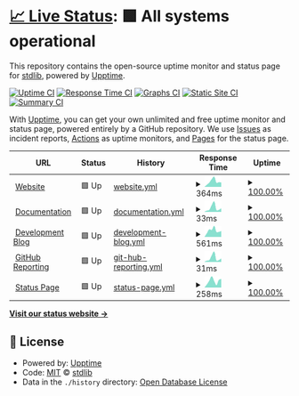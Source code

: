 # [📈 Live Status](https://status.stdlib.io): <!--live status--> **🟩 All systems operational**

This repository contains the open-source uptime monitor and status page for [stdlib](https://stdlib.io), powered by [Upptime](https://github.com/upptime/upptime).

[![Uptime CI](https://github.com/stdlib-js/www-status/workflows/Uptime%20CI/badge.svg)](https://github.com/stdlib-js/www-status/actions?query=workflow%3A%22Uptime+CI%22)
[![Response Time CI](https://github.com/stdlib-js/www-status/workflows/Response%20Time%20CI/badge.svg)](https://github.com/stdlib-js/www-status/actions?query=workflow%3A%22Response+Time+CI%22)
[![Graphs CI](https://github.com/stdlib-js/www-status/workflows/Graphs%20CI/badge.svg)](https://github.com/stdlib-js/www-status/actions?query=workflow%3A%22Graphs+CI%22)
[![Static Site CI](https://github.com/stdlib-js/www-status/workflows/Static%20Site%20CI/badge.svg)](https://github.com/stdlib-js/www-status/actions?query=workflow%3A%22Static+Site+CI%22)
[![Summary CI](https://github.com/stdlib-js/www-status/workflows/Summary%20CI/badge.svg)](https://github.com/stdlib-js/www-status/actions?query=workflow%3A%22Summary+CI%22)

With [Upptime](https://upptime.js.org), you can get your own unlimited and free uptime monitor and status page, powered entirely by a GitHub repository. We use [Issues](https://github.com/stdlib-js/www-status/issues) as incident reports, [Actions](https://github.com/stdlib-js/www-status/actions) as uptime monitors, and [Pages](https://status.stdlib.io) for the status page.

<!--start: status pages-->
<!-- This summary is generated by Upptime (https://github.com/upptime/upptime) -->
<!-- Do not edit this manually, your changes will be overwritten -->
<!-- prettier-ignore -->
| URL | Status | History | Response Time | Uptime |
| --- | ------ | ------- | ------------- | ------ |
| <img alt="" src="https://icons.duckduckgo.com/ip3/stdlib.io.ico" height="13"> [Website](https://stdlib.io) | 🟩 Up | [website.yml](https://github.com/stdlib-js/www-status/commits/HEAD/history/website.yml) | <details><summary><img alt="Response time graph" src="./graphs/website/response-time-week.png" height="20"> 364ms</summary><br><a href="https://status.stdlib.io/history/website"><img alt="Response time 383" src="https://img.shields.io/endpoint?url=https%3A%2F%2Fraw.githubusercontent.com%2Fstdlib-js%2Fwww-status%2FHEAD%2Fapi%2Fwebsite%2Fresponse-time.json"></a><br><a href="https://status.stdlib.io/history/website"><img alt="24-hour response time 368" src="https://img.shields.io/endpoint?url=https%3A%2F%2Fraw.githubusercontent.com%2Fstdlib-js%2Fwww-status%2FHEAD%2Fapi%2Fwebsite%2Fresponse-time-day.json"></a><br><a href="https://status.stdlib.io/history/website"><img alt="7-day response time 364" src="https://img.shields.io/endpoint?url=https%3A%2F%2Fraw.githubusercontent.com%2Fstdlib-js%2Fwww-status%2FHEAD%2Fapi%2Fwebsite%2Fresponse-time-week.json"></a><br><a href="https://status.stdlib.io/history/website"><img alt="30-day response time 390" src="https://img.shields.io/endpoint?url=https%3A%2F%2Fraw.githubusercontent.com%2Fstdlib-js%2Fwww-status%2FHEAD%2Fapi%2Fwebsite%2Fresponse-time-month.json"></a><br><a href="https://status.stdlib.io/history/website"><img alt="1-year response time 417" src="https://img.shields.io/endpoint?url=https%3A%2F%2Fraw.githubusercontent.com%2Fstdlib-js%2Fwww-status%2FHEAD%2Fapi%2Fwebsite%2Fresponse-time-year.json"></a></details> | <details><summary><a href="https://status.stdlib.io/history/website">100.00%</a></summary><a href="https://status.stdlib.io/history/website"><img alt="All-time uptime 99.96%" src="https://img.shields.io/endpoint?url=https%3A%2F%2Fraw.githubusercontent.com%2Fstdlib-js%2Fwww-status%2FHEAD%2Fapi%2Fwebsite%2Fuptime.json"></a><br><a href="https://status.stdlib.io/history/website"><img alt="24-hour uptime 100.00%" src="https://img.shields.io/endpoint?url=https%3A%2F%2Fraw.githubusercontent.com%2Fstdlib-js%2Fwww-status%2FHEAD%2Fapi%2Fwebsite%2Fuptime-day.json"></a><br><a href="https://status.stdlib.io/history/website"><img alt="7-day uptime 100.00%" src="https://img.shields.io/endpoint?url=https%3A%2F%2Fraw.githubusercontent.com%2Fstdlib-js%2Fwww-status%2FHEAD%2Fapi%2Fwebsite%2Fuptime-week.json"></a><br><a href="https://status.stdlib.io/history/website"><img alt="30-day uptime 100.00%" src="https://img.shields.io/endpoint?url=https%3A%2F%2Fraw.githubusercontent.com%2Fstdlib-js%2Fwww-status%2FHEAD%2Fapi%2Fwebsite%2Fuptime-month.json"></a><br><a href="https://status.stdlib.io/history/website"><img alt="1-year uptime 99.92%" src="https://img.shields.io/endpoint?url=https%3A%2F%2Fraw.githubusercontent.com%2Fstdlib-js%2Fwww-status%2FHEAD%2Fapi%2Fwebsite%2Fuptime-year.json"></a></details>
| <img alt="" src="https://icons.duckduckgo.com/ip3/stdlib.io.ico" height="13"> [Documentation](https://stdlib.io/docs/api/status) | 🟩 Up | [documentation.yml](https://github.com/stdlib-js/www-status/commits/HEAD/history/documentation.yml) | <details><summary><img alt="Response time graph" src="./graphs/documentation/response-time-week.png" height="20"> 33ms</summary><br><a href="https://status.stdlib.io/history/documentation"><img alt="Response time 35" src="https://img.shields.io/endpoint?url=https%3A%2F%2Fraw.githubusercontent.com%2Fstdlib-js%2Fwww-status%2FHEAD%2Fapi%2Fdocumentation%2Fresponse-time.json"></a><br><a href="https://status.stdlib.io/history/documentation"><img alt="24-hour response time 41" src="https://img.shields.io/endpoint?url=https%3A%2F%2Fraw.githubusercontent.com%2Fstdlib-js%2Fwww-status%2FHEAD%2Fapi%2Fdocumentation%2Fresponse-time-day.json"></a><br><a href="https://status.stdlib.io/history/documentation"><img alt="7-day response time 33" src="https://img.shields.io/endpoint?url=https%3A%2F%2Fraw.githubusercontent.com%2Fstdlib-js%2Fwww-status%2FHEAD%2Fapi%2Fdocumentation%2Fresponse-time-week.json"></a><br><a href="https://status.stdlib.io/history/documentation"><img alt="30-day response time 39" src="https://img.shields.io/endpoint?url=https%3A%2F%2Fraw.githubusercontent.com%2Fstdlib-js%2Fwww-status%2FHEAD%2Fapi%2Fdocumentation%2Fresponse-time-month.json"></a><br><a href="https://status.stdlib.io/history/documentation"><img alt="1-year response time 34" src="https://img.shields.io/endpoint?url=https%3A%2F%2Fraw.githubusercontent.com%2Fstdlib-js%2Fwww-status%2FHEAD%2Fapi%2Fdocumentation%2Fresponse-time-year.json"></a></details> | <details><summary><a href="https://status.stdlib.io/history/documentation">100.00%</a></summary><a href="https://status.stdlib.io/history/documentation"><img alt="All-time uptime 99.96%" src="https://img.shields.io/endpoint?url=https%3A%2F%2Fraw.githubusercontent.com%2Fstdlib-js%2Fwww-status%2FHEAD%2Fapi%2Fdocumentation%2Fuptime.json"></a><br><a href="https://status.stdlib.io/history/documentation"><img alt="24-hour uptime 100.00%" src="https://img.shields.io/endpoint?url=https%3A%2F%2Fraw.githubusercontent.com%2Fstdlib-js%2Fwww-status%2FHEAD%2Fapi%2Fdocumentation%2Fuptime-day.json"></a><br><a href="https://status.stdlib.io/history/documentation"><img alt="7-day uptime 100.00%" src="https://img.shields.io/endpoint?url=https%3A%2F%2Fraw.githubusercontent.com%2Fstdlib-js%2Fwww-status%2FHEAD%2Fapi%2Fdocumentation%2Fuptime-week.json"></a><br><a href="https://status.stdlib.io/history/documentation"><img alt="30-day uptime 100.00%" src="https://img.shields.io/endpoint?url=https%3A%2F%2Fraw.githubusercontent.com%2Fstdlib-js%2Fwww-status%2FHEAD%2Fapi%2Fdocumentation%2Fuptime-month.json"></a><br><a href="https://status.stdlib.io/history/documentation"><img alt="1-year uptime 99.92%" src="https://img.shields.io/endpoint?url=https%3A%2F%2Fraw.githubusercontent.com%2Fstdlib-js%2Fwww-status%2FHEAD%2Fapi%2Fdocumentation%2Fuptime-year.json"></a></details>
| <img alt="" src="https://icons.duckduckgo.com/ip3/blog.stdlib.io.ico" height="13"> [Development Blog](https://blog.stdlib.io) | 🟩 Up | [development-blog.yml](https://github.com/stdlib-js/www-status/commits/HEAD/history/development-blog.yml) | <details><summary><img alt="Response time graph" src="./graphs/development-blog/response-time-week.png" height="20"> 561ms</summary><br><a href="https://status.stdlib.io/history/development-blog"><img alt="Response time 511" src="https://img.shields.io/endpoint?url=https%3A%2F%2Fraw.githubusercontent.com%2Fstdlib-js%2Fwww-status%2FHEAD%2Fapi%2Fdevelopment-blog%2Fresponse-time.json"></a><br><a href="https://status.stdlib.io/history/development-blog"><img alt="24-hour response time 638" src="https://img.shields.io/endpoint?url=https%3A%2F%2Fraw.githubusercontent.com%2Fstdlib-js%2Fwww-status%2FHEAD%2Fapi%2Fdevelopment-blog%2Fresponse-time-day.json"></a><br><a href="https://status.stdlib.io/history/development-blog"><img alt="7-day response time 561" src="https://img.shields.io/endpoint?url=https%3A%2F%2Fraw.githubusercontent.com%2Fstdlib-js%2Fwww-status%2FHEAD%2Fapi%2Fdevelopment-blog%2Fresponse-time-week.json"></a><br><a href="https://status.stdlib.io/history/development-blog"><img alt="30-day response time 671" src="https://img.shields.io/endpoint?url=https%3A%2F%2Fraw.githubusercontent.com%2Fstdlib-js%2Fwww-status%2FHEAD%2Fapi%2Fdevelopment-blog%2Fresponse-time-month.json"></a><br><a href="https://status.stdlib.io/history/development-blog"><img alt="1-year response time 563" src="https://img.shields.io/endpoint?url=https%3A%2F%2Fraw.githubusercontent.com%2Fstdlib-js%2Fwww-status%2FHEAD%2Fapi%2Fdevelopment-blog%2Fresponse-time-year.json"></a></details> | <details><summary><a href="https://status.stdlib.io/history/development-blog">100.00%</a></summary><a href="https://status.stdlib.io/history/development-blog"><img alt="All-time uptime 99.93%" src="https://img.shields.io/endpoint?url=https%3A%2F%2Fraw.githubusercontent.com%2Fstdlib-js%2Fwww-status%2FHEAD%2Fapi%2Fdevelopment-blog%2Fuptime.json"></a><br><a href="https://status.stdlib.io/history/development-blog"><img alt="24-hour uptime 100.00%" src="https://img.shields.io/endpoint?url=https%3A%2F%2Fraw.githubusercontent.com%2Fstdlib-js%2Fwww-status%2FHEAD%2Fapi%2Fdevelopment-blog%2Fuptime-day.json"></a><br><a href="https://status.stdlib.io/history/development-blog"><img alt="7-day uptime 100.00%" src="https://img.shields.io/endpoint?url=https%3A%2F%2Fraw.githubusercontent.com%2Fstdlib-js%2Fwww-status%2FHEAD%2Fapi%2Fdevelopment-blog%2Fuptime-week.json"></a><br><a href="https://status.stdlib.io/history/development-blog"><img alt="30-day uptime 100.00%" src="https://img.shields.io/endpoint?url=https%3A%2F%2Fraw.githubusercontent.com%2Fstdlib-js%2Fwww-status%2FHEAD%2Fapi%2Fdevelopment-blog%2Fuptime-month.json"></a><br><a href="https://status.stdlib.io/history/development-blog"><img alt="1-year uptime 99.85%" src="https://img.shields.io/endpoint?url=https%3A%2F%2Fraw.githubusercontent.com%2Fstdlib-js%2Fwww-status%2FHEAD%2Fapi%2Fdevelopment-blog%2Fuptime-year.json"></a></details>
| <img alt="" src="https://icons.duckduckgo.com/ip3/stdlib.io.ico" height="13"> [GitHub Reporting](https://stdlib.io/gh/status) | 🟩 Up | [git-hub-reporting.yml](https://github.com/stdlib-js/www-status/commits/HEAD/history/git-hub-reporting.yml) | <details><summary><img alt="Response time graph" src="./graphs/git-hub-reporting/response-time-week.png" height="20"> 31ms</summary><br><a href="https://status.stdlib.io/history/git-hub-reporting"><img alt="Response time 32" src="https://img.shields.io/endpoint?url=https%3A%2F%2Fraw.githubusercontent.com%2Fstdlib-js%2Fwww-status%2FHEAD%2Fapi%2Fgit-hub-reporting%2Fresponse-time.json"></a><br><a href="https://status.stdlib.io/history/git-hub-reporting"><img alt="24-hour response time 36" src="https://img.shields.io/endpoint?url=https%3A%2F%2Fraw.githubusercontent.com%2Fstdlib-js%2Fwww-status%2FHEAD%2Fapi%2Fgit-hub-reporting%2Fresponse-time-day.json"></a><br><a href="https://status.stdlib.io/history/git-hub-reporting"><img alt="7-day response time 31" src="https://img.shields.io/endpoint?url=https%3A%2F%2Fraw.githubusercontent.com%2Fstdlib-js%2Fwww-status%2FHEAD%2Fapi%2Fgit-hub-reporting%2Fresponse-time-week.json"></a><br><a href="https://status.stdlib.io/history/git-hub-reporting"><img alt="30-day response time 38" src="https://img.shields.io/endpoint?url=https%3A%2F%2Fraw.githubusercontent.com%2Fstdlib-js%2Fwww-status%2FHEAD%2Fapi%2Fgit-hub-reporting%2Fresponse-time-month.json"></a><br><a href="https://status.stdlib.io/history/git-hub-reporting"><img alt="1-year response time 32" src="https://img.shields.io/endpoint?url=https%3A%2F%2Fraw.githubusercontent.com%2Fstdlib-js%2Fwww-status%2FHEAD%2Fapi%2Fgit-hub-reporting%2Fresponse-time-year.json"></a></details> | <details><summary><a href="https://status.stdlib.io/history/git-hub-reporting">100.00%</a></summary><a href="https://status.stdlib.io/history/git-hub-reporting"><img alt="All-time uptime 99.96%" src="https://img.shields.io/endpoint?url=https%3A%2F%2Fraw.githubusercontent.com%2Fstdlib-js%2Fwww-status%2FHEAD%2Fapi%2Fgit-hub-reporting%2Fuptime.json"></a><br><a href="https://status.stdlib.io/history/git-hub-reporting"><img alt="24-hour uptime 100.00%" src="https://img.shields.io/endpoint?url=https%3A%2F%2Fraw.githubusercontent.com%2Fstdlib-js%2Fwww-status%2FHEAD%2Fapi%2Fgit-hub-reporting%2Fuptime-day.json"></a><br><a href="https://status.stdlib.io/history/git-hub-reporting"><img alt="7-day uptime 100.00%" src="https://img.shields.io/endpoint?url=https%3A%2F%2Fraw.githubusercontent.com%2Fstdlib-js%2Fwww-status%2FHEAD%2Fapi%2Fgit-hub-reporting%2Fuptime-week.json"></a><br><a href="https://status.stdlib.io/history/git-hub-reporting"><img alt="30-day uptime 100.00%" src="https://img.shields.io/endpoint?url=https%3A%2F%2Fraw.githubusercontent.com%2Fstdlib-js%2Fwww-status%2FHEAD%2Fapi%2Fgit-hub-reporting%2Fuptime-month.json"></a><br><a href="https://status.stdlib.io/history/git-hub-reporting"><img alt="1-year uptime 99.92%" src="https://img.shields.io/endpoint?url=https%3A%2F%2Fraw.githubusercontent.com%2Fstdlib-js%2Fwww-status%2FHEAD%2Fapi%2Fgit-hub-reporting%2Fuptime-year.json"></a></details>
| <img alt="" src="https://icons.duckduckgo.com/ip3/status.stdlib.io.ico" height="13"> [Status Page](https://status.stdlib.io) | 🟩 Up | [status-page.yml](https://github.com/stdlib-js/www-status/commits/HEAD/history/status-page.yml) | <details><summary><img alt="Response time graph" src="./graphs/status-page/response-time-week.png" height="20"> 258ms</summary><br><a href="https://status.stdlib.io/history/status-page"><img alt="Response time 252" src="https://img.shields.io/endpoint?url=https%3A%2F%2Fraw.githubusercontent.com%2Fstdlib-js%2Fwww-status%2FHEAD%2Fapi%2Fstatus-page%2Fresponse-time.json"></a><br><a href="https://status.stdlib.io/history/status-page"><img alt="24-hour response time 280" src="https://img.shields.io/endpoint?url=https%3A%2F%2Fraw.githubusercontent.com%2Fstdlib-js%2Fwww-status%2FHEAD%2Fapi%2Fstatus-page%2Fresponse-time-day.json"></a><br><a href="https://status.stdlib.io/history/status-page"><img alt="7-day response time 258" src="https://img.shields.io/endpoint?url=https%3A%2F%2Fraw.githubusercontent.com%2Fstdlib-js%2Fwww-status%2FHEAD%2Fapi%2Fstatus-page%2Fresponse-time-week.json"></a><br><a href="https://status.stdlib.io/history/status-page"><img alt="30-day response time 269" src="https://img.shields.io/endpoint?url=https%3A%2F%2Fraw.githubusercontent.com%2Fstdlib-js%2Fwww-status%2FHEAD%2Fapi%2Fstatus-page%2Fresponse-time-month.json"></a><br><a href="https://status.stdlib.io/history/status-page"><img alt="1-year response time 262" src="https://img.shields.io/endpoint?url=https%3A%2F%2Fraw.githubusercontent.com%2Fstdlib-js%2Fwww-status%2FHEAD%2Fapi%2Fstatus-page%2Fresponse-time-year.json"></a></details> | <details><summary><a href="https://status.stdlib.io/history/status-page">100.00%</a></summary><a href="https://status.stdlib.io/history/status-page"><img alt="All-time uptime 99.98%" src="https://img.shields.io/endpoint?url=https%3A%2F%2Fraw.githubusercontent.com%2Fstdlib-js%2Fwww-status%2FHEAD%2Fapi%2Fstatus-page%2Fuptime.json"></a><br><a href="https://status.stdlib.io/history/status-page"><img alt="24-hour uptime 100.00%" src="https://img.shields.io/endpoint?url=https%3A%2F%2Fraw.githubusercontent.com%2Fstdlib-js%2Fwww-status%2FHEAD%2Fapi%2Fstatus-page%2Fuptime-day.json"></a><br><a href="https://status.stdlib.io/history/status-page"><img alt="7-day uptime 100.00%" src="https://img.shields.io/endpoint?url=https%3A%2F%2Fraw.githubusercontent.com%2Fstdlib-js%2Fwww-status%2FHEAD%2Fapi%2Fstatus-page%2Fuptime-week.json"></a><br><a href="https://status.stdlib.io/history/status-page"><img alt="30-day uptime 100.00%" src="https://img.shields.io/endpoint?url=https%3A%2F%2Fraw.githubusercontent.com%2Fstdlib-js%2Fwww-status%2FHEAD%2Fapi%2Fstatus-page%2Fuptime-month.json"></a><br><a href="https://status.stdlib.io/history/status-page"><img alt="1-year uptime 99.98%" src="https://img.shields.io/endpoint?url=https%3A%2F%2Fraw.githubusercontent.com%2Fstdlib-js%2Fwww-status%2FHEAD%2Fapi%2Fstatus-page%2Fuptime-year.json"></a></details>

<!--end: status pages-->

[**Visit our status website →**](https://status.stdlib.io)

## 📄 License

- Powered by: [Upptime](https://github.com/upptime/upptime)
- Code: [MIT](./LICENSE) © [stdlib](https://stdlib.io)
- Data in the `./history` directory: [Open Database License](https://opendatacommons.org/licenses/odbl/1-0/)
